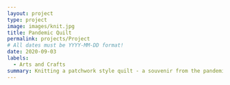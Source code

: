 ```yaml
---
layout: project
type: project
image: images/knit.jpg
title: Pandemic Quilt
permalink: projects/Project
# All dates must be YYYY-MM-DD format!
date: 2020-09-03
labels:
  - Arts and Crafts
summary: Knitting a patchwork style quilt - a souvenir from the pandemic
---
```

